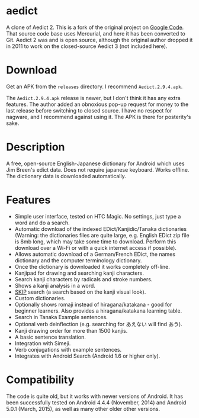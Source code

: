 # aedict

A clone of Aedict 2.  This is a fork of the original project on [Google Code](https://code.google.com/p/aedict/).  That source code base uses Mercurial, and here it has been converted to Git.  Aedict 2 was and is open source, although the original author dropped it in 2011 to work on the closed-source Aedict 3 (not included here).

# Download

Get an APK from the `releases` directory.  I recommend `Aedict.2.9.4.apk`.

The `Aedict.2.9.4.apk` release is newer, but I don't think it has any extra features.  The author added an obnoxious pop-up request for money to the last release before switching to closed source.  I have no respect for nagware, and I recommend against using it.  The APK is there for posterity's sake.

# Description

A free, open-source English-Japanese dictionary for Android which uses Jim Breen's edict data. Does not require japanese keyboard. Works offline. The dictionary data is downloaded automatically. 

# Features

* Simple user interface, tested on HTC Magic. No settings, just type a word and do a search.
* Automatic download of the indexed EDict/Kanjidic/Tanaka dictionaries (Warning: the dictionaries files are quite large, e.g. English EDict zip file is 8mb long, which may take some time to download. Perform this download over a Wi-Fi or with a quick internet access if possible).
* Allows automatic download of a German/French EDict, the names dictionary and the computer terminology dictionary.
* Once the dictionary is downloaded it works completely off-line.
* Kanjipad for drawing and searching kanji characters.
* Search kanji characters by radicals and stroke numbers.
* Shows a kanji analysis in a word.
* [SKIP](http://www.basic-japanese.com/Hilfsdateien/skipCode.html) search (a search based on the kanji visual look).
* Custom dictionaries.
* Optionally shows romaji instead of hiragana/katakana - good for beginner learners. Also provides a hiragana/katakana learning table.
* Search in Tanaka Example sentences.
* Optional verb deinflection (e.g. searching for あえない will find あう).
* Kanji drawing order for more than 1500 kanjis.
* A basic sentence translation.
* Integration with Simeji.
* Verb conjugations with example sentences.
* Integrates with Android Search (Android 1.6 or higher only).

# Compatibility

The code is quite old, but it works with newer versions of Android.  It has been successfully tested on Android 4.4.4 (November, 2014) and Android 5.0.1 (March, 2015), as well as many other older other versions.
